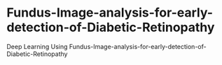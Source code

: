 # Fundus-Image-analysis-for-early-detection-of-Diabetic-Retinopathy
Deep Learning Using Fundus-Image-analysis-for-early-detection-of-Diabetic-Retinopathy
